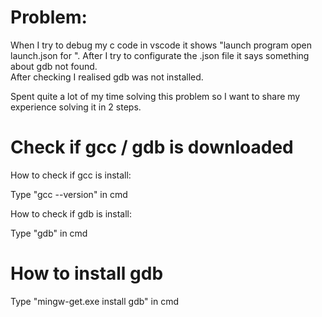 # Problem:
<p>When I try to debug my c code in vscode it shows "launch program open launch.json for <path>". After I try to configurate the .json file it says something about gdb not found. <br>After checking I realised gdb was not installed.</p>
<p>Spent quite a lot of my time solving this problem so I want to share my experience solving it in 2 steps.</p>

# Check if gcc / gdb is downloaded
<p>How to check if gcc is install:</p>
<p>Type "gcc --version" in cmd</p>
<p>How to check if gdb is install:</p>
<p>Type "gdb" in cmd</p>

# How to install gdb
<p>Type "mingw-get.exe install gdb" in cmd</p>
